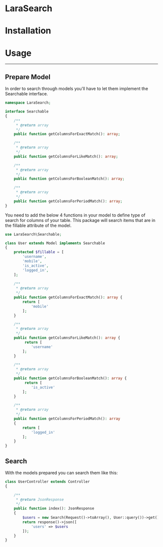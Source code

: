 # LaraSearch

# Installation

# Usage
<hr>

## Prepare Model

In order to search through models you'll have to let them implement the Searchable interface.

```php
namespace LaraSearch;

interface Searchable
{
    /**
     * @return array
     */
    public function getColumnsForExactMatch(): array;

    /**
     * @return array
     */
    public function getColumnsForLikeMatch(): array;

    /**
     * @return array
     */
    public function getColumnsForBooleanMatch(): array;

    /**
     * @return array
     */
    public function getColumnsForPeriodMatch(): array;
}
```
You need to add the below 4 functions in your model to define type of search for columns of your table. This package will search items that are in the fillable attribute of the model.
```php
use LaraSearch\Searchable;

class User extends Model implements Searchable
{
    protected $fillable = [
        'username',
        'mobile',
        'is_active',
        'logged_in',
    ];
     
    /**
     * @return array
     */
    public function getColumnsForExactMatch(): array {
        return [  
            'mobile'
        ];
    }

    /**
     * @return array
     */
    public function getColumnsForLikeMatch(): array {
         return [  
            'username'
        ];
    }

    /**
     * @return array
     */
    public function getColumnsForBooleanMatch(): array {
         return [  
            'is_active'
        ];
    }

    /**
     * @return array
     */
    public function getColumnsForPeriodMatch(): array
    {
        return [  
            'logged_in'
        ];
    }
}
```
## Search

With the models prepared you can search them like this:
```php
class UserController extends Controller
{

    /**
     * @return JsonResponse
     */
    public function index(): JsonResponse
    {
        $users = new Search(Request()->toArray(), User::query())->get();
        return response()->json([
            'users' => $users
        ]);
    }
}
```